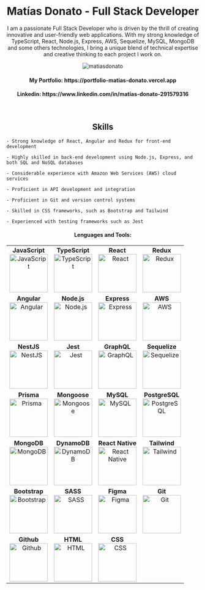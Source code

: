 <h1 align="center">Matías Donato - Full Stack Developer</h1>

<p align="center">I am a passionate Full Stack Developer who is driven by the thrill of creating innovative and user-friendly web applications. With my strong knowledge of TypeScript, React, Node.js, Express, AWS, Sequelize, MySQL, MongoDB and some others technologies, I bring a unique blend of technical expertise and creative thinking to each project I work on.</p>



<div align="center">
  <div>
    <img src="https://komarev.com/ghpvc/?username=matiasdonato&label=Profile%20views&color=0e75b6&style=flat" alt="matiasdonato" />
  </div>
  <h4>My Portfolio: https://portfolio-matias-donato.vercel.app</h4>
  <h4>Linkedin: https://www.linkedin.com/in/matias-donato-291579316</h4>
</div>

&nbsp;
<h2 align="center">Skills</h2>
<div>
  
    - Strong knowledge of React, Angular and Redux for front-end development
    
    - Highly skilled in back-end development using Node.js, Express, and both SQL and NoSQL databases

    - Considerable experience with Amazon Web Services (AWS) cloud services
    
    - Proficient in API development and integration
    
    - Proficient in Git and version control systems
    
    - Skilled in CSS frameworks, such as Bootstrap and Tailwind
    
    - Experienced with testing frameworks such as Jest
</div>
  <div align="center">
    <h4>Lenguages and Tools:</h4>
    <table>
  <tr>
    <td align="center">
      <strong>JavaScript</strong><br>
      <img src="https://upload.wikimedia.org/wikipedia/commons/6/6a/JavaScript-logo.png" alt="JavaScript" height="100">
    </td>
    <td align="center">
      <strong>TypeScript</strong><br>
      <img src="https://upload.wikimedia.org/wikipedia/commons/thumb/4/4c/Typescript_logo_2020.svg/2048px-Typescript_logo_2020.svg.png" alt="TypeScript" height="100">
    </td>
    <td align="center">
      <strong>React</strong><br>
      <img src="https://cdn1.iconfinder.com/data/icons/programing-development-8/24/react_logo-512.png" alt="React" height="100">
    </td>
    <td align="center">
      <strong>Redux</strong><br>
      <img src="https://cdn.freebiesupply.com/logos/large/2x/redux-logo-svg-vector.svg" alt="Redux" height="100">
    </td>
  </tr>
  <tr>
    <td align="center">
      <strong>Angular</strong><br>
      <img src="https://cdn.iconscout.com/icon/free/png-256/free-angular-3628622-3029847.png?f=webp" alt="Angular" height="100">
    </td>
    <td align="center">
      <strong>Node.js</strong><br>
      <img src="https://static-00.iconduck.com/assets.00/node-js-icon-454x512-nztofx17.png" alt="Node.js" height="100">
    </td>
    <td align="center">
      <strong>Express</strong><br>
      <img src="https://i.imgur.com/kVdB7Z2.png" alt="Express" height="100">
    </td>
    <td align="center">
      <strong>AWS</strong><br>
      <img src="https://i.imgur.com/2AW6MjO.png" alt="AWS" height="100">
    </td>
  </tr>
  <tr>
    <td align="center">
      <strong>NestJS</strong><br>
      <img src="https://i.imgur.com/6FZ2EE2.png" alt="NestJS" height="100">
    </td>
    <td align="center">
      <strong>Jest</strong><br>
      <img src="https://i.imgur.com/ixcJv3f.png" alt="Jest" height="100">
    </td>
    <td align="center">
      <strong>GraphQL</strong><br>
      <img src="https://i.imgur.com/L1E7QoL.png" alt="GraphQL" height="100">
    </td>
    <td align="center">
      <strong>Sequelize</strong><br>
      <img src="https://i.imgur.com/bkC0BPU.png" alt="Sequelize" height="100">
    </td>
  </tr>
  <tr>
    <td align="center">
      <strong>Prisma</strong><br>
      <img src="https://i.imgur.com/WUn8zBO.png" alt="Prisma" height="100">
    </td>
    <td align="center">
      <strong>Mongoose</strong><br>
      <img src="https://i.imgur.com/Q8tZQSy.png" alt="Mongoose" height="100">
    </td>
    <td align="center">
      <strong>MySQL</strong><br>
      <img src="https://i.imgur.com/9ACqiv9.png" alt="MySQL" height="100">
    </td>
    <td align="center">
      <strong>PostgreSQL</strong><br>
      <img src="https://i.imgur.com/mv7BfLm.png" alt="PostgreSQL" height="100">
    </td>
  </tr>
  <tr>
    <td align="center">
      <strong>MongoDB</strong><br>
      <img src="https://i.imgur.com/cvg8P1C.png" alt="MongoDB" height="100">
    </td>
    <td align="center">
      <strong>DynamoDB</strong><br>
      <img src="https://i.imgur.com/rUcGZVz.png" alt="DynamoDB" height="100">
    </td>
    <td align="center">
      <strong>React Native</strong><br>
      <img src="https://i.imgur.com/GPESwlB.png" alt="React Native" height="100">
    </td>
    <td align="center">
      <strong>Tailwind</strong><br>
      <img src="https://i.imgur.com/v6dZGoo.png" alt="Tailwind" height="100">
    </td>
  </tr>
  <tr>
    <td align="center">
      <strong>Bootstrap</strong><br>
      <img src="https://i.imgur.com/t6cRehP.png" alt="Bootstrap" height="100">
    </td>
    <td align="center">
      <strong>SASS</strong><br>
      <img src="https://i.imgur.com/xBzP3F3.png" alt="SASS" height="100">
    </td>
    <td align="center">
      <strong>Figma</strong><br>
      <img src="https://i.imgur.com/LmvIKfM.png" alt="Figma" height="100">
    </td>
    <td align="center">
      <strong>Git</strong><br>
      <img src="https://i.imgur.com/7Rk1kxj.png" alt="Git" height="100">
    </td>
  </tr>
  <tr>
    <td align="center">
      <strong>Github</strong><br>
      <img src="https://i.imgur.com/AlNS7m6.png" alt="Github" height="100">
    </td>
    <td align="center">
      <strong>HTML</strong><br>
      <img src="https://i.imgur.com/Dr6z6yy.png" alt="HTML" height="100">
    </td>
    <td align="center">
      <strong>CSS</strong><br>
      <img src="https://i.imgur.com/R3qUMDJ.png" alt="CSS" height="100">
    </td>
    <td align="center">
      <!-- Leaving the last cell empty as per your request -->
    </td>
  </tr>
</table>
</div>



